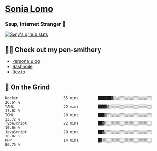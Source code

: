 # [Sonia Lomo](https://sonylomo.github.io/) 
### Ssup, Internet Stranger 🤩

<a href="https://github.com/sonylomo/github-readme-stats">
  <img align="center" src="https://media.giphy.com/media/lU05nFSW6Y2A/giphy.gif" alt="Sony's github stats" />
</a>

## ✍🏾 Check out my pen-smithery
- [Personal Blog](https://www.sonylomo.dev/blog)
- [Hashnode](https://sonylomo.hashnode.dev/)
- [Dev.to](https://dev.to/sonylomo)

## 🤡 On the Grind
<!--START_SECTION:waka-->

```text
Docker                     55 mins         ██████▓░░░░░░░░░░░░░░░░░░   26.64 %
YAML                       35 mins         ████▒░░░░░░░░░░░░░░░░░░░░   17.02 %
TOML                       28 mins         ███▒░░░░░░░░░░░░░░░░░░░░░   13.72 %
TypeScript                 22 mins         ██▓░░░░░░░░░░░░░░░░░░░░░░   10.65 %
JavaScript                 20 mins         ██▓░░░░░░░░░░░░░░░░░░░░░░   10.07 %
PHP                        14 mins         █▓░░░░░░░░░░░░░░░░░░░░░░░   06.76 %
```

<!--END_SECTION:waka-->
